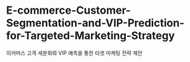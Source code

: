 # E-commerce-Customer-Segmentation-and-VIP-Prediction-for-Targeted-Marketing-Strategy
이커머스 고객 세분화와 VIP 예측을 통한 타겟 마케팅 전략 제안
